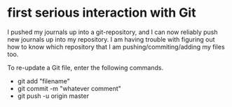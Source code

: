 # first serious interaction with Git

I pushed my journals up into a git-repository, and I can now reliably push new journals up into my repository. I am having trouble with figuring out how to know which repository that I am pushing/commiting/adding my files too. 

To re-update a Git file, enter the following commands. 

- git add "filename"
- git commit -m "whatever comment"
- git push -u origin master
